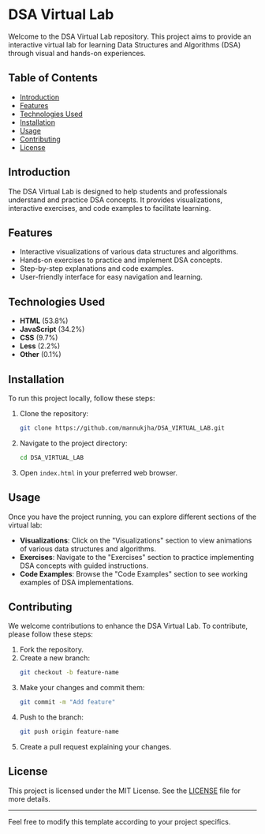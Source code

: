 # DSA Virtual Lab

Welcome to the DSA Virtual Lab repository. This project aims to provide an interactive virtual lab for learning Data Structures and Algorithms (DSA) through visual and hands-on experiences.

## Table of Contents
- [Introduction](#introduction)
- [Features](#features)
- [Technologies Used](#technologies-used)
- [Installation](#installation)
- [Usage](#usage)
- [Contributing](#contributing)
- [License](#license)

## Introduction

The DSA Virtual Lab is designed to help students and professionals understand and practice DSA concepts. It provides visualizations, interactive exercises, and code examples to facilitate learning.

## Features

- Interactive visualizations of various data structures and algorithms.
- Hands-on exercises to practice and implement DSA concepts.
- Step-by-step explanations and code examples.
- User-friendly interface for easy navigation and learning.

## Technologies Used

- **HTML** (53.8%)
- **JavaScript** (34.2%)
- **CSS** (9.7%)
- **Less** (2.2%)
- **Other** (0.1%)

## Installation

To run this project locally, follow these steps:

1. Clone the repository:
   ```bash
   git clone https://github.com/mannukjha/DSA_VIRTUAL_LAB.git
   ```
2. Navigate to the project directory:
   ```bash
   cd DSA_VIRTUAL_LAB
   ```
3. Open `index.html` in your preferred web browser.

## Usage

Once you have the project running, you can explore different sections of the virtual lab:

- **Visualizations**: Click on the "Visualizations" section to view animations of various data structures and algorithms.
- **Exercises**: Navigate to the "Exercises" section to practice implementing DSA concepts with guided instructions.
- **Code Examples**: Browse the "Code Examples" section to see working examples of DSA implementations.

## Contributing

We welcome contributions to enhance the DSA Virtual Lab. To contribute, please follow these steps:

1. Fork the repository.
2. Create a new branch:
   ```bash
   git checkout -b feature-name
   ```
3. Make your changes and commit them:
   ```bash
   git commit -m "Add feature"
   ```
4. Push to the branch:
   ```bash
   git push origin feature-name
   ```
5. Create a pull request explaining your changes.

## License

This project is licensed under the MIT License. See the [LICENSE](LICENSE) file for more details.

---

Feel free to modify this template according to your project specifics.
